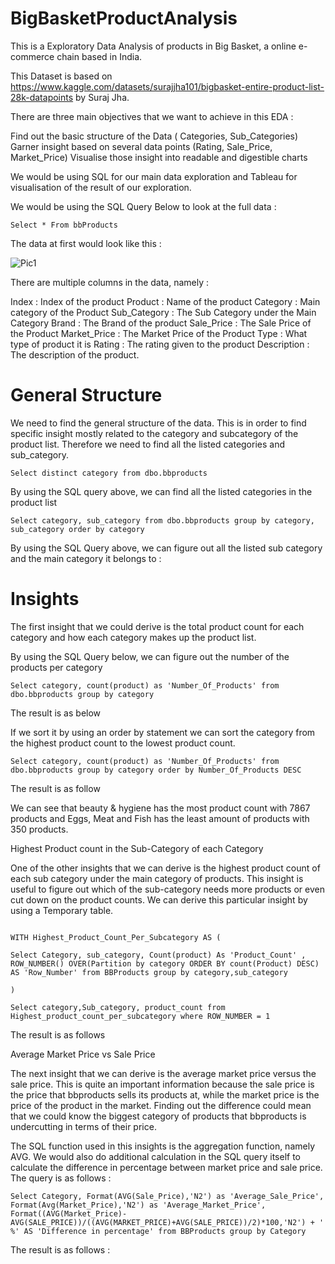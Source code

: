 # BigBasketProductAnalysis

This is a Exploratory Data Analysis of products in Big Basket, a online e-commerce chain based in India. 

This Dataset is based on https://www.kaggle.com/datasets/surajjha101/bigbasket-entire-product-list-28k-datapoints by Suraj Jha.

There are three main objectives that we want to achieve in this EDA :

Find out the basic structure of the Data ( Categories, Sub_Categories)
Garner insight based on several data points (Rating, Sale_Price, Market_Price)
Visualise those insight into readable and digestible charts

We would be using SQL for our main data exploration and Tableau for visualisation of the result of our exploration. 


We would be using the SQL Query Below to look at the full data :
```
Select * From bbProducts
```
The data at first would look like this :

![Pic1](https://user-images.githubusercontent.com/38880564/197454382-0350edaf-77ba-49cc-829a-e11f724a9c89.PNG)


There are multiple columns in the data, namely :

Index : Index of the product
Product : Name of the product
Category : Main category of the Product
Sub_Category : The Sub Category under the Main Category 
Brand : The Brand of the product 
Sale_Price : The Sale Price of the Product
Market_Price : The Market Price of the Product 
Type : What type of product it is
Rating : The rating given to the product
Description : The description of the product. 



# General Structure

We need to find the general structure of the data. This is in order to find specific insight mostly related to the category and subcategory of the product list. Therefore we need to find all the listed categories and sub_category. 
```
Select distinct category from dbo.bbproducts
```
By using the SQL query above, we can find all the listed categories in the product list


```
Select category, sub_category from dbo.bbproducts group by category, sub_category order by category
```

By using the SQL Query above, we can figure out all the listed sub category and the main category it belongs to : 



# Insights

The first insight that we could derive is the total product count for each category and how each category makes up the product list. 

By using the SQL Query below, we can figure out the number of the products per category 
```
Select category, count(product) as 'Number_Of_Products' from dbo.bbproducts group by category
```

The result is as below




If we sort it by using an order by statement we can sort the category from the highest product count to the lowest product count. 

```
Select category, count(product) as 'Number_Of_Products' from dbo.bbproducts group by category order by Number_Of_Products DESC
```

The result is as follow 



We can see that beauty & hygiene has the most product count with 7867 products and Eggs, Meat and Fish has the least amount of products with 350 products.

Highest Product count in the Sub-Category of each Category 

One of the other insights that we can derive is the highest product count of each sub category under the main category of products. This insight is useful to figure out which of the sub-category needs more products or even cut down on the product counts. We can derive this particular insight by using a Temporary table. 

```

WITH Highest_Product_Count_Per_Subcategory AS (

Select Category, sub_category, Count(product) As 'Product_Count' , ROW_NUMBER() OVER(Partition by category ORDER BY count(Product) DESC) AS 'Row_Number' from BBProducts group by category,sub_category

)

Select category,Sub_category, product_count from Highest_product_count_per_subcategory where ROW_NUMBER = 1

```

The result is as follows 


Average Market Price vs Sale Price

The next insight that we can derive is the average market price versus the sale price. This is quite an important information because the sale price is the price that bbproducts sells its products at, while the market price is the price of the product in the market. Finding out the difference could mean that we could know the biggest category of products that bbproducts is undercutting in terms of their price. 

The SQL function used in this insights is the aggregation function, namely AVG. We would also do additional calculation in the SQL query itself to calculate the difference in percentage between market price and sale price. The query is as follows : 

```
Select Category, Format(AVG(Sale_Price),'N2') as 'Average_Sale_Price', Format(Avg(Market_Price),'N2') as 'Average_Market_Price', Format((AVG(Market_Price)-AVG(SALE_PRICE))/((AVG(MARKET_PRICE)+AVG(SALE_PRICE))/2)*100,'N2') + ' %' AS 'Difference in percentage' from BBProducts group by Category
```

The result is as follows : 







